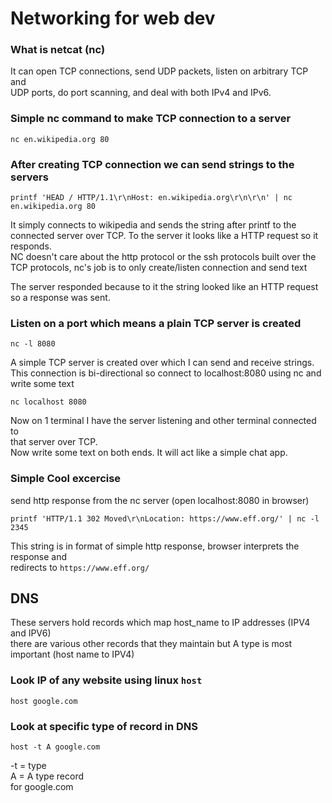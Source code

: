 # Networking for web dev

### What is netcat (nc)

It can open TCP connections, send UDP packets, listen on arbitrary TCP and  
UDP ports, do port scanning, and deal with both IPv4 and IPv6.


### Simple nc command to make TCP connection to a server

```
nc en.wikipedia.org 80
```

### After creating TCP connection we can send strings to the servers

```
printf 'HEAD / HTTP/1.1\r\nHost: en.wikipedia.org\r\n\r\n' | nc en.wikipedia.org 80
```

It simply connects to wikipedia and sends the string after printf to the  
connected server over TCP.
To the server it looks like a HTTP request so it responds.  
NC doesn't care about the http protocol or the ssh protocols built over the  
TCP protocols, nc's job is to only create/listen connection and send text  

The server responded because to it the string looked like an HTTP request  
so a response was sent.

### Listen on a port which means a plain TCP server is created

```
nc -l 8080
```
A simple TCP server is created over which I can send and receive strings.  
This connection is bi-directional so connect to localhost:8080 using nc and write some text  

```
nc localhost 8080
```
Now on 1 terminal I have the server listening and other terminal connected to  
that server over TCP.  
Now write some text on both ends. It will act like a simple chat app.

### Simple Cool excercise

send http response from the nc server (open localhost:8080 in browser)

```
printf 'HTTP/1.1 302 Moved\r\nLocation: https://www.eff.org/' | nc -l 2345
```
This string is in format of simple http response, browser interprets the response and  
redirects to `https://www.eff.org/`  

## DNS

These servers hold records which map host_name to IP addresses (IPV4 and IPV6)  
there are various other records that they maintain but A type is most important (host name to IPV4)  

### Look IP of any website using linux `host`  

```
host google.com
```

### Look at specific type of record in DNS

```
host -t A google.com
```
-t = type  
A = A type record  
for google.com
